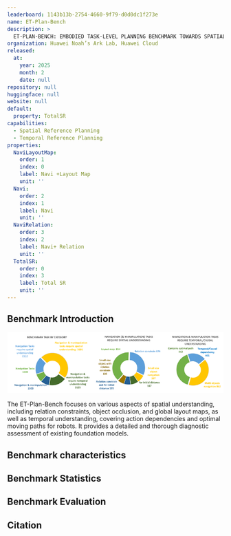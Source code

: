 ```yaml
---
leaderboard: 1143b13b-2754-4660-9f79-d0d0dc1f273e
name: ET-Plan-Bench
description: >
  ET-PLAN-BENCH: EMBODIED TASK-LEVEL PLANNING BENCHMARK TOWARDS SPATIAL-TEMPORAL COGNITION WITH FOUNDATION MODELS
organization: Huawei Noah’s Ark Lab, Huawei Cloud
released:
  at:
    year: 2025
    month: 2
    date: null
repository: null
huggingface: null
website: null
default:
  property: TotalSR
capabilities:
  - Spatial Reference Planning
  - Temporal Reference Planning
properties:
  NaviLayoutMap:
    order: 1
    index: 0
    label: Navi +Layout Map
    unit: ''
  Navi:
    order: 2
    index: 1
    label: Navi
    unit: ''
  NaviRelation:
    order: 3
    index: 2
    label: Navi+ Relation
    unit: ''
  TotalSR:
    order: 0
    index: 3
    label: Total SR
    unit: ''
---
```


## Benchmark Introduction

![alt text](assets/1-1.png)

The ET-Plan-Bench focuses on various aspects of spatial understanding, including relation constraints, object occlusion, and global layout maps, as well as temporal understanding, covering action dependencies and optimal moving paths for robots. It provides a detailed and thorough diagnostic assessment of existing foundation models.

## Benchmark characteristics

## Benchmark Statistics

## Benchmark Evaluation

## Citation

```
```
